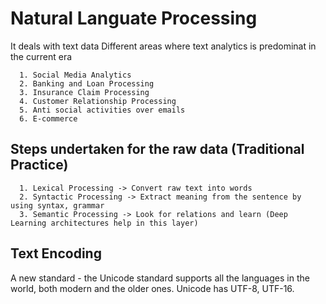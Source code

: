 # Natural Languate Processing 

It deals with text data Different areas where text analytics is predominat in the current era
  
      1. Social Media Analytics
      2. Banking and Loan Processing
      3. Insurance Claim Processing
      4. Customer Relationship Processing
      5. Anti social activities over emails 
      6. E-commerce

  ## Steps undertaken for the raw data (Traditional Practice)

      1. Lexical Processing -> Convert raw text into words
      2. Syntactic Processing -> Extract meaning from the sentence by using syntax, grammar
      3. Semantic Processing -> Look for relations and learn (Deep Learning architectures help in this layer)

  ## Text Encoding
    
 A new standard - the Unicode standard supports all the languages in the world, both modern and the older ones.
Unicode has UTF-8, UTF-16. 
